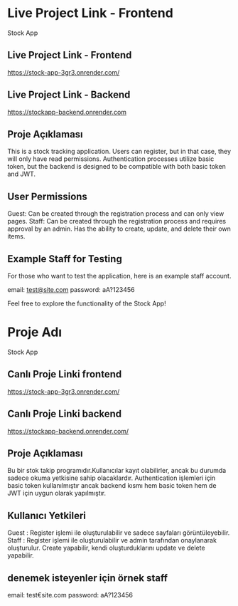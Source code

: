 # Live Project Link - Frontend

Stock App

## Live Project Link - Frontend

https://stock-app-3gr3.onrender.com/

## Live Project Link - Backend

https://stockapp-backend.onrender.com

## Proje Açıklaması

This is a stock tracking application. Users can register, but in that case, they will only have read permissions. Authentication processes utilize basic token, but the backend is designed to be compatible with both basic token and JWT.

## User Permissions

Guest: Can be created through the registration process and can only view pages.
Staff: Can be created through the registration process and requires approval by an admin. Has the ability to create, update, and delete their own items.

## Example Staff for Testing

For those who want to test the application, here is an example staff account.

email: test@site.com
password: aA?123456

Feel free to explore the functionality of the Stock App!

# Proje Adı

Stock App

## Canlı Proje Linki frontend

https://stock-app-3gr3.onrender.com/

## Canlı Proje Linki backend

https://stockapp-backend.onrender.com/

## Proje Açıklaması

Bu bir stok takip programıdır.Kullanıcılar kayıt olabilirler, ancak bu durumda sadece okuma yetkisine sahip olacaklardır. Authentication işlemleri için basic token kullanılmıştır ancak backend kısmı hem basic token hem de JWT için uygun olarak yapılmıştır.

## Kullanıcı Yetkileri

Guest : Register işlemi ile oluşturulabilir ve sadece sayfaları görüntüleyebilir.
Staff : Register işlemi ile oluşturulabilir ve admin tarafından onaylanarak oluşturulur. Create yapabilir, kendi oluşturduklarını update ve delete yapabilir.

## denemek isteyenler için örnek staff

email: test€site.com
password: aA?123456
